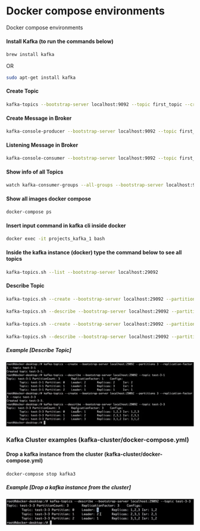 # Docker compose environments
Docker compose environments

#### Install Kafka (to run the commands below)
```sh
brew install kafka
```
OR
```sh
sudo apt-get install kafka
```

#### Create Topic
```sh
kafka-topics --bootstrap-server localhost:9092 --topic first_topic --create --partitions 3 --replication-factor 1
```

#### Create Message in Broker
```sh
kafka-console-producer --bootstrap-server localhost:9092 --topic first_topic
```

#### Listening Message in Broker
```sh
kafka-console-consumer --bootstrap-server localhost:9092 --topic first_topic --group firsttopic
```

#### Show info of all Topics
```sh
watch kafka-consumer-groups --all-groups --bootstrap-server localhost:9092 --all-topics -describe
```
#### Show all images docker compose
```sh
docker-compose ps
```

#### Insert input command in kafka cli inside docker
```sh
docker exec -it projects_kafka_1 bash
```
#### Inside the kafka instance (docker) type the command below to see all topics
```sh
kafka-topics.sh --list --bootstrap-server localhost:29092
```

#### Describe Topic
```sh
kafka-topics.sh --create --bootstrap-server localhost:29092 --partitions 3 --replication-factor 1 --topic test-3-1

kafka-topics.sh --describe --bootstrap-server localhost:29092 --partitions 3 --replication-factor 1 --topic test-3-1

kafka-topics.sh --create --bootstrap-server localhost:29092 --partitions 3 --replication-factor 3 --topic test-3-3

kafka-topics.sh --describe --bootstrap-server localhost:29092 --partitions 3 --replication-factor 3 --topic test-3-3
```
##### Example [Describe Topic]
![Describe Topic](./images/screen-shot-create-topic-in-kafka-cluster.png)


### Kafka Cluster examples (kafka-cluster/docker-compose.yml)

#### Drop a kafka instance from the cluster (kafka-cluster/docker-compose.yml)
```sh
docker-compose stop kafka3
```
##### Example [Drop a kafka instance from the cluster]
![Drop a kafka instance from the cluster](./images/screen-shot-drop-instance-in-kafka-cluster.png)